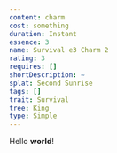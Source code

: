 ```yaml
---
content: charm
cost: something
duration: Instant
essence: 3
name: Survival e3 Charm 2
rating: 3
requires: []
shortDescription: ~
splat: Second Sunrise
tags: []
trait: Survival
tree: King
type: Simple
---
```


Hello **world**!
